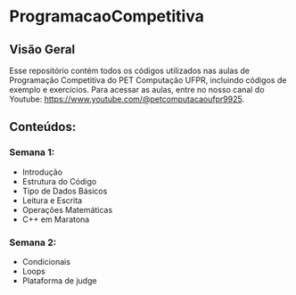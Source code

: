 # ProgramacaoCompetitiva

## Visão Geral
Esse repositório contém todos os códigos utilizados nas aulas de Programação Competitiva do PET Computação UFPR, incluindo códigos de exemplo e exercícios. Para acessar as aulas, entre no nosso canal do Youtube: https://www.youtube.com/@petcomputacaoufpr9925.

## Conteúdos:
### Semana 1:
- Introdução
- Estrutura do Código
- Tipo de Dados Básicos
- Leitura e Escrita
- Operações Matemáticas
- C++ em Maratona

### Semana 2:
- Condicionais
- Loops
- Plataforma de judge
